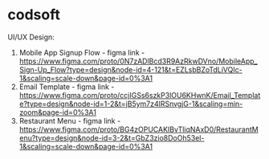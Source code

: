 # codsoft

UI/UX Design:
  1. Mobile App Signup Flow -
       figma link - https://www.figma.com/proto/0N7zADlBcd3R9AzRkwDVno/MobileApp_Sign-Up_Flow?type=design&node-id=4-121&t=EZLsbBZoTdLiVQIc-1&scaling=scale-down&page-id=0%3A1
  2. Email Template -
       figma link - https://www.figma.com/proto/ccjIGSs6szkP3lOU6KHwnK/Email_Template?type=design&node-id=1-2&t=jB5ym7z4lRSnvgjG-1&scaling=min-zoom&page-id=0%3A1
  3. Restaurant Menu -
       figma link - https://www.figma.com/proto/BG4zOPUCAKIBvTliqNAxD0/RestaurantMenu?type=design&node-id=3-2&t=GbZ3zio8DoOh53el-1&scaling=scale-down&page-id=0%3A1
